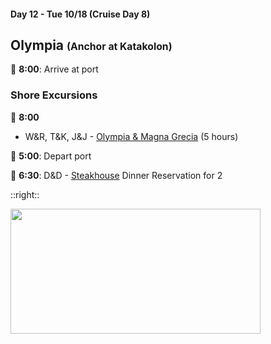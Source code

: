 #### Day 12 - Tue 10/18  (Cruise Day 8)
## **Olympia** <span style="font-size:75%">(Anchor at Katakolon)</span>

🚢 **8:00**: Arrive at port

### Shore Excursions
🏰 **8:00** 
* W&R, T&K, J&J - [Olympia & Magna Grecia](https://www.carnival.com/shore-excursions/katakolon/olympia--magna-grecia-824013?selectedVariant=PR20221011010824013202210180800) (5 hours)

🚢 **5:00**: Depart port

🍴 **6:30**: D&D - [Steakhouse](https://www.carnival.com/reserve-dining/steakhouse-STEAKHOUSE) Dinner Reservation for 2

::right::

<img src="/olympia.jpg" height="200" width="400" style="margin:auto">